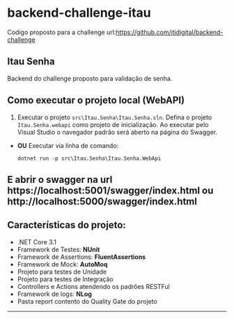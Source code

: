 # backend-challenge-itau
Codigo proposto para a challenge url:https://github.com/itidigital/backend-challenge

## Itau Senha
Backend do challenge proposto para validação de senha.

## Como executar o projeto local (WebAPI)
1. Executar o projeto `src\Itau.Senha\Itau.Senha.sln`. Defina o projeto `Itau.Senha.webapi` como projeto de inicialização. Ao executar pelo Visual Studio o navegador padrão será aberto na página do Swagger.
- **OU** Executar via linha de comando:
    ```
    dotnet run -p src\Itau.Senha\Itau.Senha.WebApi
    ```
**E** abrir o swagger na url https://localhost:5001/swagger/index.html ou http://localhost:5000/swagger/index.html 
-----

## Características do projeto:

- .NET Core 3.1
- Framework de Testes: **NUnit**
- Framework de Assertions: **FluentAssertions**
- Framework de Mock: **AutoMoq**
- Projeto para testes de Unidade
- Projeto para testes de Integração
- Controllers e Actions atendendo os padrões RESTFul
- Framework de logs: **NLog**
- Pasta report contento do Quality Gate do projeto
-----